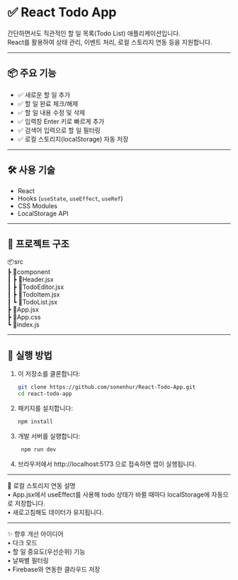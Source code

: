 # ✅ React Todo App

간단하면서도 직관적인 할 일 목록(Todo List) 애플리케이션입니다.  
React를 활용하여 상태 관리, 이벤트 처리, 로컬 스토리지 연동 등을 지원합니다.  

---

## 📦 주요 기능

- ✅ 새로운 할 일 추가
- ✅ 할 일 완료 체크/해제
- ✅ 할 일 내용 수정 및 삭제
- ✅ 입력창 Enter 키로 빠르게 추가
- ✅ 검색어 입력으로 할 일 필터링
- ✅ 로컬 스토리지(localStorage) 자동 저장

---

## 🛠️ 사용 기술

- React
- Hooks (`useState`, `useEffect`, `useRef`)
- CSS Modules
- LocalStorage API

---

## 📁 프로젝트 구조

📦src  
┣ 📂component  
┃ ┣ 📄Header.jsx  
┃ ┣ 📄TodoEditor.jsx  
┃ ┣ 📄TodoItem.jsx  
┃ ┗ 📄TodoList.jsx  
┣ 📄App.jsx  
┣ 📄App.css  
┗ 📄index.js  

---

## 🚀 실행 방법

1. 이 저장소를 클론합니다:

   ```bash
   git clone https://github.com/sonenhur/React-Todo-App.git
   cd react-todo-app

2. 패키지를 설치합니다:
    ```bash
    npm install

3. 개발 서버를 실행합니다:
   ```bash
    npm run dev

4. 브라우저에서 http://localhost:5173 으로 접속하면 앱이 실행됩니다.

---

📌 로컬 스토리지 연동 설명  
	•	App.jsx에서 useEffect를 사용해 todo 상태가 바뀔 때마다 localStorage에 자동으로 저장합니다.  
	•	새로고침해도 데이터가 유지됩니다.  

---

✨ 향후 개선 아이디어  
	•	다크 모드  
	•	할 일 중요도(우선순위) 기능  
	•	날짜별 필터링  
	•	Firebase와 연동한 클라우드 저장  
